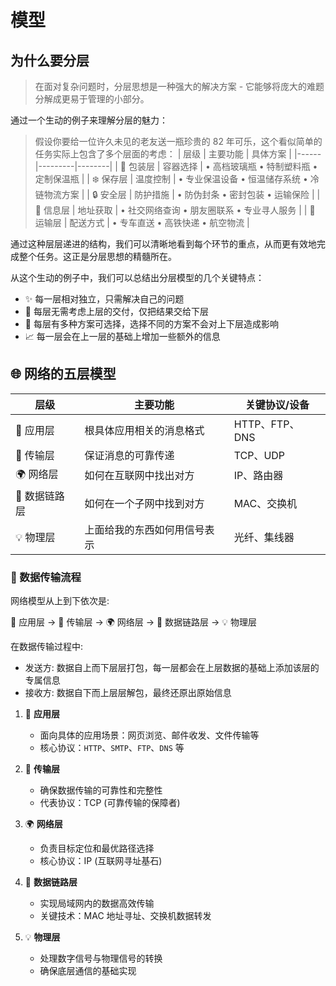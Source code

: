 # 模型

## 为什么要分层

> 在面对复杂问题时，分层思想是一种强大的解决方案 - 它能够将庞大的难题分解成更易于管理的小部分。

通过一个生动的例子来理解分层的魅力：

> 假设你要给一位许久未见的老友送一瓶珍贵的 82 年可乐，这个看似简单的任务实际上包含了多个层面的考虑：
> | 层级 | 主要功能 | 具体方案 |
> |------|---------|--------|
> | 🍶 包装层 | 容器选择 | • 高档玻璃瓶 • 特制塑料瓶 • 定制保温瓶 |
> | ❄️ 保存层 | 温度控制 | • 专业保温设备 • 恒温储存系统 • 冷链物流方案 |
> | 🔒 安全层 | 防护措施 | • 防伪封条 • 密封包装 • 运输保险 |
> | 📍 信息层 | 地址获取 | • 社交网络查询 • 朋友圈联系 • 专业寻人服务 |
> | 🚚 运输层 | 配送方式 | • 专车直送 • 高铁快递 • 航空物流 |

通过这种层层递进的结构，我们可以清晰地看到每个环节的重点，从而更有效地完成整个任务。这正是分层思想的精髓所在。

从这个生动的例子中，我们可以总结出分层模型的几个关键特点：

- ✨ 每一层相对独立，只需解决自己的问题
- 🔄 每层无需考虑上层的交付，仅把结果交给下层
- 🔀 每层有多种方案可选择，选择不同的方案不会对上下层造成影响
- 📈 每一层会在上一层的基础上增加一些额外的信息

## 🌐 网络的五层模型

| 层级          | 主要功能                     | 关键协议/设备  |
| ------------- | ---------------------------- | -------------- |
| 📱 应用层     | 根具体应用相关的消息格式     | HTTP、FTP、DNS |
| 🔄 传输层     | 保证消息的可靠传递           | TCP、UDP       |
| 🌍 网络层     | 如何在互联网中找出对方       | IP、路由器     |
| 🔗 数据链路层 | 如何在一个子网中找到对方     | MAC、交换机    |
| 💡 物理层     | 上面给我的东西如何用信号表示 | 光纤、集线器   |

### 🔄 数据传输流程

网络模型从上到下依次是:

📱 应用层 → 🔄 传输层 → 🌍 网络层 → 🔗 数据链路层 → 💡 物理层

在数据传输过程中:

- 发送方: 数据自上而下层层打包，每一层都会在上层数据的基础上添加该层的专属信息
- 接收方: 数据自下而上层层解包，最终还原出原始信息

1. 📱 **应用层**

   - 面向具体的应用场景：网页浏览、邮件收发、文件传输等
   - 核心协议：`HTTP`、`SMTP`、`FTP`、`DNS` 等

2. 🔄 **传输层**

   - 确保数据传输的可靠性和完整性
   - 代表协议：TCP (可靠传输的保障者)

3. 🌍 **网络层**

   - 负责目标定位和最优路径选择
   - 核心协议：IP (互联网寻址基石)

4. 🔗 **数据链路层**

   - 实现局域网内的数据高效传输
   - 关键技术：MAC 地址寻址、交换机数据转发

5. 💡 **物理层**
   - 处理数字信号与物理信号的转换
   - 确保底层通信的基础实现
